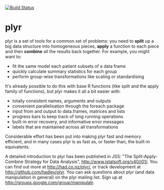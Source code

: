 [![Build Status](https://travis-ci.org/hadley/plyr.png?branch=master)](https://travis-ci.org/hadley/plyr)

# plyr

plyr is a set of tools for a common set of problems: you need to __split__ up a big data structure into homogeneous pieces, __apply__ a function to each piece and then __combine__ all the results back together. For example, you might want to:

  * fit the same model each patient subsets of a data frame
  * quickly calculate summary statistics for each group
  * perform group-wise transformations like scaling or standardising

It's already possible to do this with base R functions (like split and the apply family of functions), but plyr makes it all a bit easier with:

  * totally consistent names, arguments and outputs
  * convenient parallelisation through the foreach package
  * input from and output to data.frames, matrices and lists
  * progress bars to keep track of long running operations
  * built-in error recovery, and informative error messages
  * labels that are maintained across all transformations

Considerable effort has been put into making plyr fast and memory efficient, and in many cases plyr is as fast as, or faster than, the built-in equivalents.

A detailed introduction to plyr has been published in JSS: "The Split-Apply-Combine Strategy for Data Analysis", http://www.jstatsoft.org/v40/i01/. You can find out more at http://had.co.nz/plyr/, or track development at http://github.com/hadley/plyr. You can ask questions about plyr (and data manipulation in general) on the plyr mailing list. Sign up at http://groups.google.com/group/manipulatr.
